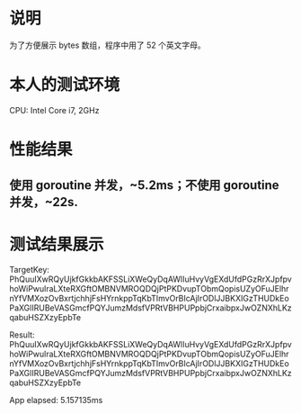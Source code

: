# 说明
为了方便展示 bytes 数组，程序中用了 52 个英文字母。

# 本人的测试环境
CPU: Intel Core i7, 2GHz

# 性能结果
## 使用 goroutine 并发，~5.2ms；不使用 goroutine 并发，~22s.

# 测试结果展示
TargetKey: PhQuuIXwRQyUjkfGkkbAKFSSLiXWeQyDqAWlIuHvyVgEXdUfdPGzRrXJpfpvhoWiPwulraLXteRXGftOMBNVMROQDQjPtPKDvupTObmQopisUZyOFuJElhrnYfVMXozOvBxrtjchhjFsHYrnkppTqKbTImvOrBIcAjIrODlJJBKXIGzTHUDkEoPaXGlIRUBeVASGmcfPQYJumzMdsfVPRtVBHPUPpbjCrxaibpxJwOZNXhLKzqabuHSZXzyEpbTe

Result:     PhQuuIXwRQyUjkfGkkbAKFSSLiXWeQyDqAWlIuHvyVgEXdUfdPGzRrXJpfpvhoWiPwulraLXteRXGftOMBNVMROQDQjPtPKDvupTObmQopisUZyOFuJElhrnYfVMXozOvBxrtjchhjFsHYrnkppTqKbTImvOrBIcAjIrODlJJBKXIGzTHUDkEoPaXGlIRUBeVASGmcfPQYJumzMdsfVPRtVBHPUPpbjCrxaibpxJwOZNXhLKzqabuHSZXzyEpbTe

App elapsed:  5.157135ms
